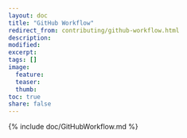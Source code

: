 ```yaml
---
layout: doc
title: "GitHub Workflow"
redirect_from: contributing/github-workflow.html
description:
modified:
excerpt:
tags: []
image:
  feature:
  teaser:
  thumb:
toc: true
share: false
---
```


{% include doc/GitHubWorkflow.md %}
